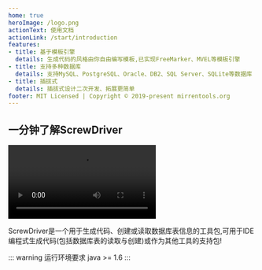 ```yaml
---
home: true
heroImage: /logo.png
actionText: 使用文档
actionLink: /start/introduction
features:
- title: 基于模板引擎
  details: 生成代码的风格由你自由编写模板,已实现FreeMarker、MVEL等模板引擎
- title: 支持多种数据库
  details: 支持MySQL、PostgreSQL、Oracle、DB2、SQL Server、SQLite等数据库
- title: 插拔式
  details: 插拔式设计二次开发、拓展更简单
footer: MIT Licensed | Copyright © 2019-present mirrentools.org
---
```

## 一分钟了解ScrewDriver
<video src="http://clips.vorwaerts-gmbh.de/big_buck_bunny.mp4" controls="controls" style="max-width:100%">
您的浏览器不支持 video 标签。
</video>

ScrewDriver是一个用于生成代码、创建或读取数据库表信息的工具包,可用于IDE编程式生成代码(包括数据库表的读取与创建)或作为其他工具的支持包!

::: warning 运行环境要求
java >= 1.6
:::